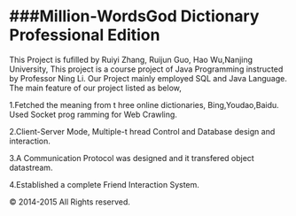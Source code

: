 ###Million-WordsGod Dictionary Professional Edition
=======
This Project is fufilled by Ruiyi Zhang, Ruijun Guo, Hao Wu,Nanjing University, This project is a course project of Java Programming instructed by Professor Ning Li.
Our Project mainly employed SQL and Java Language. The main feature of our project listed as below,

  1.Fetched the meaning from t hree online dictionaries, Bing,Youdao,Baidu. Used Socket prog ramming for Web Crawling.
  
  2.Client-Server Mode, Multiple-t hread Control and Database design and interaction.
  
  3.A Communication Protocol was designed and it transfered object datastream.
  
  4.Established a complete Friend Interaction System.
  
  © 2014-2015 All Rights reserved.
